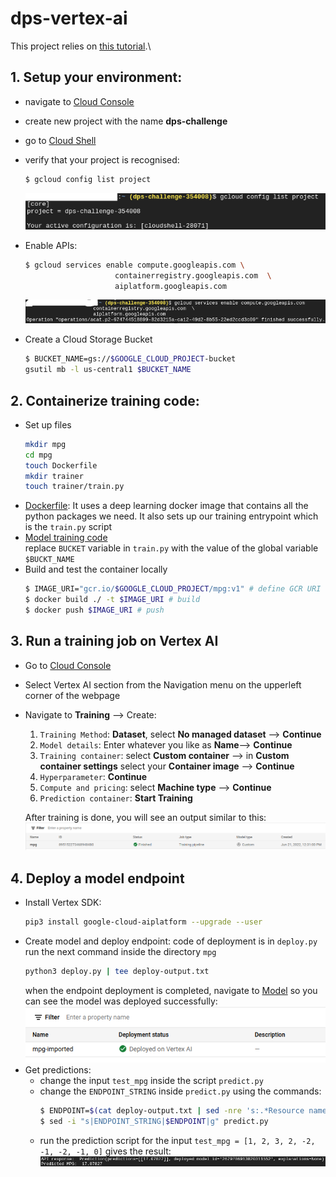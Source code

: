 # dps-vertex-ai
This project relies on [this tutorial](https://codelabs.developers.google.com/codelabs/vertex-ai-custom-models#0).\
## 1. Setup your environment:
* navigate to [Cloud Console](http://console.cloud.google.com/)
* create new project with the name **dps-challenge**

* go to [Cloud Shell](https://cloud.google.com/cloud-shell/)
* verify that your project is recognised:
    ```bash
    $ gcloud config list project
    ```
    ![step1](imgs/step1.png)
* Enable APIs:
    ```bash
    $ gcloud services enable compute.googleapis.com \
                        containerregistry.googleapis.com  \
                        aiplatform.googleapis.com
    ```
    ![step2](imgs/step2.png)
* Create a Cloud Storage Bucket
    ```bash
    $ BUCKET_NAME=gs://$GOOGLE_CLOUD_PROJECT-bucket
    gsutil mb -l us-central1 $BUCKET_NAME
    ```
## 2. Containerize training code:
* Set up files
    ```bash
    mkdir mpg
    cd mpg
    touch Dockerfile
    mkdir trainer
    touch trainer/train.py
    ```
* [Dockerfile](Dockerfile): It uses a deep learning docker image that contains all the python packages we need. It also sets up our training entrypoint which is the `train.py` script
* [Model training code](trainer/train.py) \
    replace `BUCKET` variable in `train.py` with the value of the global variable `$BUCKT_NAME`
* Build and test the container locally
    ```bash
    $ IMAGE_URI="gcr.io/$GOOGLE_CLOUD_PROJECT/mpg:v1" # define GCR URI
    $ docker build ./ -t $IMAGE_URI # build
    $ docker push $IMAGE_URI # push
    ```
## 3. Run a training job on Vertex AI
* Go to [Cloud Console](http://console.cloud.google.com/)
* Select Vertex AI section from the Navigation menu on the upperleft corner of the webpage
* Navigate to **Training** --> Create:
    1. `Training Method`: **Dataset**, select **No managed dataset** --> **Continue**
    2. `Model details`: Enter whatever you like as **Name**--> **Continue**
    3. `Training container`: select **Custom container** --> in **Custom container settings** select your **Container image** --> **Continue**
    4. `Hyperparameter`: **Continue**
    5. `Compute and pricing`: select **Machine type** --> **Continue**
    6. `Prediction container`: **Start Training**

    After training is done, you will see an output similar to this:
    ![training](imgs/training.png)

## 4. Deploy a model endpoint
* Install Vertex SDK: 
    ```bash
    pip3 install google-cloud-aiplatform --upgrade --user
    ```
* Create model and deploy endpoint: code of deployment is in `deploy.py`
    run the next command inside the directory `mpg`
    ```bash
    python3 deploy.py | tee deploy-output.txt
    ```
    when the endpoint deployment is completed, navigate to [Model](https://console.cloud.google.com/ai/platform/models) so you can see the model was deployed successfully: \
    ![deploy](imgs/deploy.png)
* Get predictions:
    * change the input `test_mpg` inside the script `predict.py`
    * change the `ENDPOINT_STRING` inside `predict.py` using the commands:
        ```bash
        $ ENDPOINT=$(cat deploy-output.txt | sed -nre 's:.*Resource name\: (.*):\1:p' | tail -1)
        $ sed -i "s|ENDPOINT_STRING|$ENDPOINT|g" predict.py
        ```
    * run the prediction script for the input `test_mpg = [1, 2, 3, 2, -2, -1, -2, -1, 0]` gives the result:
    ![result](imgs/result.png)
